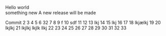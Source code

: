 Hello world  
something new
A new release will be made

Commit
2
3
4
5
6 32
7
8
9 f
10 sdf
11
12
13 lkj
14
15 lkj
16
17
18 lkjælkj
19
20 lkjlkj 
21  lkjlkj
 lkjlk llkj
22
23
24
25
26
27
28
29
30
31
32
33
